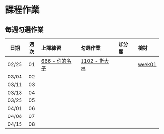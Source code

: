# 課程作業

## 每週勾選作業

| 日期 | 週次 | 上課練習 | 勾選作業 | 加分題 | 檢討 |
| :--: | :--: | :------- | :------- | :----- | :--- |
| 02/25 | 01 | [666 - 你的名子][] | [1102 - 斯大林][] |   | [week01][week01] |
| 03/04 | 02 |    | <!-- [295 - 三角形判斷][]、[296 - 多運動有益身心健康][]、[298 - 計算成績][] --> |   | |
| 03/11 | 03 |    |    |    ||
| 03/18 | 04 |    |    |    ||
| 03/25 | 05 |    |    |    ||
| 04/01 | 06 |    |    |    ||
| 04/08 | 07 |    |    |    ||
| 04/15 | 08 |    |    |    ||

[666 - 你的名子]: http://neoj.sprout.tw/problem/666/
[1102 - 斯大林]: http://neoj.sprout.tw/problem/1102/
[295 - 三角形判斷]: http://neoj.sprout.tw/problem/295/
[296 - 多運動有益身心健康]: http://neoj.sprout.tw/problem/296/
[298 - 計算成績]: http://neoj.sprout.tw/problem/298/

[week01]: https://drive.google.com/open?id=0B_Qu9g2Wq4PbWUxDV2ZIcWlFVzA
